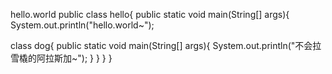 hello.world
public class hello{
    public static void main(String[] args){
        System.out.println("hello.world~");
        
class dog{
   public static void main(String[] args){
       System.out.println("不会拉雪橇的阿拉斯加~");
   }
    }
    }
}
